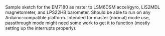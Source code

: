 Sample sketch for the EM7180 as mster to LSM6DSM accel/gyro, LIS2MDL magnetometer, and LPS22HB barometer. Should be able to run on any Arduino-compatible platform. Intended for master (normal) mode use, passthrough mode might need some work to get it to function (mostly setting up the interrupts properly).
